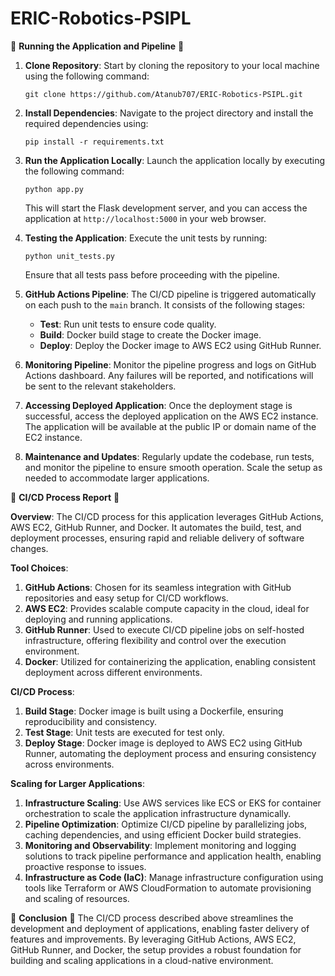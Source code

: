 # ERIC-Robotics-PSIPL

🚀 **Running the Application and Pipeline** 🚀

1. **Clone Repository**: Start by cloning the repository to your local machine using the following command:
   ```
   git clone https://github.com/Atanub707/ERIC-Robotics-PSIPL.git
   ```

2. **Install Dependencies**: Navigate to the project directory and install the required dependencies using:
   ```
   pip install -r requirements.txt
   ```

3. **Run the Application Locally**: Launch the application locally by executing the following command:
   ```
   python app.py
   ```
   This will start the Flask development server, and you can access the application at `http://localhost:5000` in your web browser.

4. **Testing the Application**: Execute the unit tests by running:
   ```
   python unit_tests.py
   ```
   Ensure that all tests pass before proceeding with the pipeline.

5. **GitHub Actions Pipeline**: The CI/CD pipeline is triggered automatically on each push to the `main` branch. It consists of the following stages:
   - **Test**: Run unit tests to ensure code quality.
   - **Build**: Docker build stage to create the Docker image.
   - **Deploy**: Deploy the Docker image to AWS EC2 using GitHub Runner.

7. **Monitoring Pipeline**: Monitor the pipeline progress and logs on GitHub Actions dashboard. Any failures will be reported, and notifications will be sent to the relevant stakeholders.

8. **Accessing Deployed Application**: Once the deployment stage is successful, access the deployed application on the AWS EC2 instance. The application will be available at the public IP or domain name of the EC2 instance.

9. **Maintenance and Updates**: Regularly update the codebase, run tests, and monitor the pipeline to ensure smooth operation. Scale the setup as needed to accommodate larger applications.

🔧 **CI/CD Process Report** 🔧

**Overview**:
The CI/CD process for this application leverages GitHub Actions, AWS EC2, GitHub Runner, and Docker. It automates the build, test, and deployment processes, ensuring rapid and reliable delivery of software changes.

**Tool Choices**:
1. **GitHub Actions**: Chosen for its seamless integration with GitHub repositories and easy setup for CI/CD workflows.
2. **AWS EC2**: Provides scalable compute capacity in the cloud, ideal for deploying and running applications.
3. **GitHub Runner**: Used to execute CI/CD pipeline jobs on self-hosted infrastructure, offering flexibility and control over the execution environment.
4. **Docker**: Utilized for containerizing the application, enabling consistent deployment across different environments.

**CI/CD Process**:
1. **Build Stage**: Docker image is built using a Dockerfile, ensuring reproducibility and consistency.
2. **Test Stage**: Unit tests are executed for test only.
3. **Deploy Stage**: Docker image is deployed to AWS EC2 using GitHub Runner, automating the deployment process and ensuring consistency across environments.

**Scaling for Larger Applications**:
1. **Infrastructure Scaling**: Use AWS services like ECS or EKS for container orchestration to scale the application infrastructure dynamically.
2. **Pipeline Optimization**: Optimize CI/CD pipeline by parallelizing jobs, caching dependencies, and using efficient Docker build strategies.
3. **Monitoring and Observability**: Implement monitoring and logging solutions to track pipeline performance and application health, enabling proactive response to issues.
4. **Infrastructure as Code (IaC)**: Manage infrastructure configuration using tools like Terraform or AWS CloudFormation to automate provisioning and scaling of resources.

🚀 **Conclusion** 🚀
The CI/CD process described above streamlines the development and deployment of applications, enabling faster delivery of features and improvements. By leveraging GitHub Actions, AWS EC2, GitHub Runner, and Docker, the setup provides a robust foundation for building and scaling applications in a cloud-native environment.
